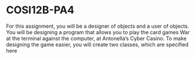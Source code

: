 # COSI12B-PA4
For this assignment, you will be a designer of objects and a user of objects. 
You will be designing a program that allows you to play the card games War at the terminal against 
the computer, at Antonella’s Cyber Casino. To make designing the game easier, you will create 
two classes, which are specified here

